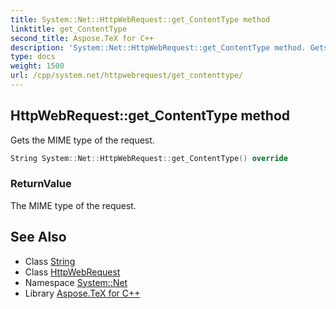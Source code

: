 ```yaml
---
title: System::Net::HttpWebRequest::get_ContentType method
linktitle: get_ContentType
second_title: Aspose.TeX for C++
description: 'System::Net::HttpWebRequest::get_ContentType method. Gets the MIME type of the request in C++.'
type: docs
weight: 1500
url: /cpp/system.net/httpwebrequest/get_contenttype/
---
```

## HttpWebRequest::get_ContentType method


Gets the MIME type of the request.

```cpp
String System::Net::HttpWebRequest::get_ContentType() override
```


### ReturnValue

The MIME type of the request.

## See Also

* Class [String](../../../system/string/)
* Class [HttpWebRequest](../)
* Namespace [System::Net](../../)
* Library [Aspose.TeX for C++](../../../)

